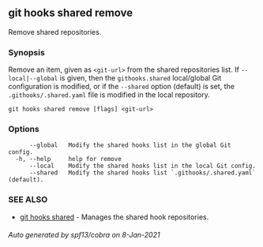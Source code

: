 ## git hooks shared remove

Remove shared repositories.

### Synopsis

Remove an item, given as `<git-url>` from the shared repositories list.
If `--local|--global` is given, then the `githooks.shared` local/global
Git configuration is modified, or if the `--shared` option (default) is set, the `.githooks/.shared.yaml`
file is modified in the local repository.

```
git hooks shared remove [flags] <git-url>
```

### Options

```
      --global   Modify the shared hooks list in the global Git config.
  -h, --help     help for remove
      --local    Modify the shared hooks list in the local Git config.
      --shared   Modify the shared hooks list `.githooks/.shared.yaml` (default).
```

### SEE ALSO

* [git hooks shared](git_hooks_shared.md)	 - Manages the shared hook repositories.

###### Auto generated by spf13/cobra on 8-Jan-2021
